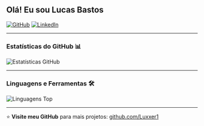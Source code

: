 ## Olá! Eu sou Lucas Bastos

[![GitHub](https://img.shields.io/badge/-GitHub-181717?style=for-the-badge&logo=github)](https://github.com/Luxxer1)
[![LinkedIn](https://img.shields.io/badge/-LinkedIn-0077B5?style=for-the-badge&logo=linkedin)](https://linkedin.com/in/lucas-bastos-937372225)

---

### Estatísticas do GitHub 📊

![Estatísticas GitHub](https://github-readme-stats.vercel.app/api?username=Luxxer1&show_icons=true&theme=dracula)

---

### Linguagens e Ferramentas 🛠️

![Linguagens Top](https://github-readme-stats.vercel.app/api/top-langs/?username=Luxxer1&layout=compact&theme=dracula)

---

⭐ **Visite meu GitHub** para mais projetos: [github.com/Luxxer1](https://github.com/Luxxer1)